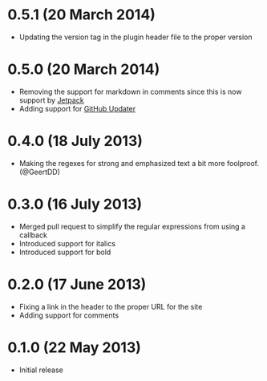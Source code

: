 # 0.5.1 (20 March 2014)

* Updating the version tag in the plugin header file to the proper version

# 0.5.0 (20 March 2014)

* Removing the support for markdown in comments since this is now support by [Jetpack](http://jetpack.me/2014/01/31/jetpack-2-8-introducing-markdown-and-improving-monitor/)
* Adding support for [GitHub Updater](https://github.com/afragen/github-updater)

# 0.4.0 (18 July 2013)

* Making the regexes for strong and emphasized text a bit more foolproof. (@GeertDD)

# 0.3.0 (16 July 2013)

* Merged pull request to simplify the regular expressions from using a callback
* Introduced support for italics
* Introduced support for bold

# 0.2.0 (17 June 2013)

* Fixing a link in the header to the proper URL for the site
* Adding support for comments

# 0.1.0 (22 May 2013)

* Initial release